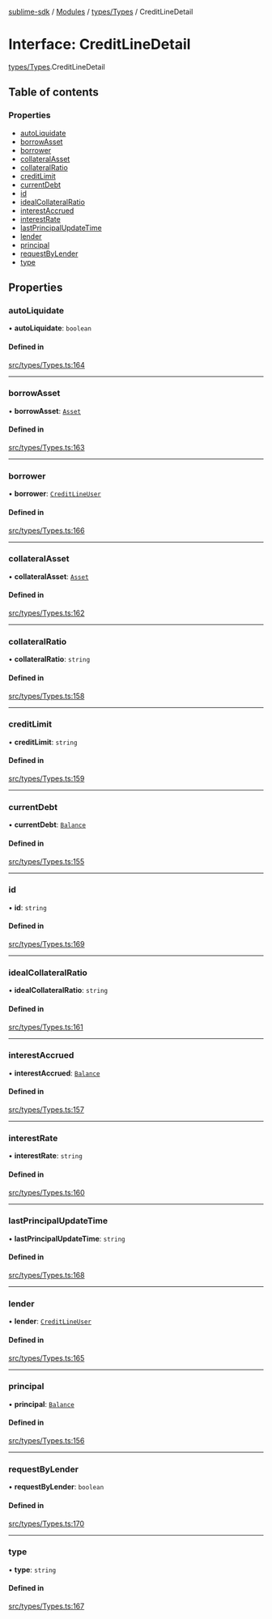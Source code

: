 [sublime-sdk](../README.md) / [Modules](../modules.md) / [types/Types](../modules/types_Types.md) / CreditLineDetail

# Interface: CreditLineDetail

[types/Types](../modules/types_Types.md).CreditLineDetail

## Table of contents

### Properties

- [autoLiquidate](types_Types.CreditLineDetail.md#autoliquidate)
- [borrowAsset](types_Types.CreditLineDetail.md#borrowasset)
- [borrower](types_Types.CreditLineDetail.md#borrower)
- [collateralAsset](types_Types.CreditLineDetail.md#collateralasset)
- [collateralRatio](types_Types.CreditLineDetail.md#collateralratio)
- [creditLimit](types_Types.CreditLineDetail.md#creditlimit)
- [currentDebt](types_Types.CreditLineDetail.md#currentdebt)
- [id](types_Types.CreditLineDetail.md#id)
- [idealCollateralRatio](types_Types.CreditLineDetail.md#idealcollateralratio)
- [interestAccrued](types_Types.CreditLineDetail.md#interestaccrued)
- [interestRate](types_Types.CreditLineDetail.md#interestrate)
- [lastPrincipalUpdateTime](types_Types.CreditLineDetail.md#lastprincipalupdatetime)
- [lender](types_Types.CreditLineDetail.md#lender)
- [principal](types_Types.CreditLineDetail.md#principal)
- [requestByLender](types_Types.CreditLineDetail.md#requestbylender)
- [type](types_Types.CreditLineDetail.md#type)

## Properties

### autoLiquidate

• **autoLiquidate**: `boolean`

#### Defined in

[src/types/Types.ts:164](https://github.com/sublime-finance/sublime-sdk/blob/c26eed8/src/types/Types.ts#L164)

___

### borrowAsset

• **borrowAsset**: [`Asset`](types_Types.Asset.md)

#### Defined in

[src/types/Types.ts:163](https://github.com/sublime-finance/sublime-sdk/blob/c26eed8/src/types/Types.ts#L163)

___

### borrower

• **borrower**: [`CreditLineUser`](types_Types.CreditLineUser.md)

#### Defined in

[src/types/Types.ts:166](https://github.com/sublime-finance/sublime-sdk/blob/c26eed8/src/types/Types.ts#L166)

___

### collateralAsset

• **collateralAsset**: [`Asset`](types_Types.Asset.md)

#### Defined in

[src/types/Types.ts:162](https://github.com/sublime-finance/sublime-sdk/blob/c26eed8/src/types/Types.ts#L162)

___

### collateralRatio

• **collateralRatio**: `string`

#### Defined in

[src/types/Types.ts:158](https://github.com/sublime-finance/sublime-sdk/blob/c26eed8/src/types/Types.ts#L158)

___

### creditLimit

• **creditLimit**: `string`

#### Defined in

[src/types/Types.ts:159](https://github.com/sublime-finance/sublime-sdk/blob/c26eed8/src/types/Types.ts#L159)

___

### currentDebt

• **currentDebt**: [`Balance`](types_Types.Balance.md)

#### Defined in

[src/types/Types.ts:155](https://github.com/sublime-finance/sublime-sdk/blob/c26eed8/src/types/Types.ts#L155)

___

### id

• **id**: `string`

#### Defined in

[src/types/Types.ts:169](https://github.com/sublime-finance/sublime-sdk/blob/c26eed8/src/types/Types.ts#L169)

___

### idealCollateralRatio

• **idealCollateralRatio**: `string`

#### Defined in

[src/types/Types.ts:161](https://github.com/sublime-finance/sublime-sdk/blob/c26eed8/src/types/Types.ts#L161)

___

### interestAccrued

• **interestAccrued**: [`Balance`](types_Types.Balance.md)

#### Defined in

[src/types/Types.ts:157](https://github.com/sublime-finance/sublime-sdk/blob/c26eed8/src/types/Types.ts#L157)

___

### interestRate

• **interestRate**: `string`

#### Defined in

[src/types/Types.ts:160](https://github.com/sublime-finance/sublime-sdk/blob/c26eed8/src/types/Types.ts#L160)

___

### lastPrincipalUpdateTime

• **lastPrincipalUpdateTime**: `string`

#### Defined in

[src/types/Types.ts:168](https://github.com/sublime-finance/sublime-sdk/blob/c26eed8/src/types/Types.ts#L168)

___

### lender

• **lender**: [`CreditLineUser`](types_Types.CreditLineUser.md)

#### Defined in

[src/types/Types.ts:165](https://github.com/sublime-finance/sublime-sdk/blob/c26eed8/src/types/Types.ts#L165)

___

### principal

• **principal**: [`Balance`](types_Types.Balance.md)

#### Defined in

[src/types/Types.ts:156](https://github.com/sublime-finance/sublime-sdk/blob/c26eed8/src/types/Types.ts#L156)

___

### requestByLender

• **requestByLender**: `boolean`

#### Defined in

[src/types/Types.ts:170](https://github.com/sublime-finance/sublime-sdk/blob/c26eed8/src/types/Types.ts#L170)

___

### type

• **type**: `string`

#### Defined in

[src/types/Types.ts:167](https://github.com/sublime-finance/sublime-sdk/blob/c26eed8/src/types/Types.ts#L167)
